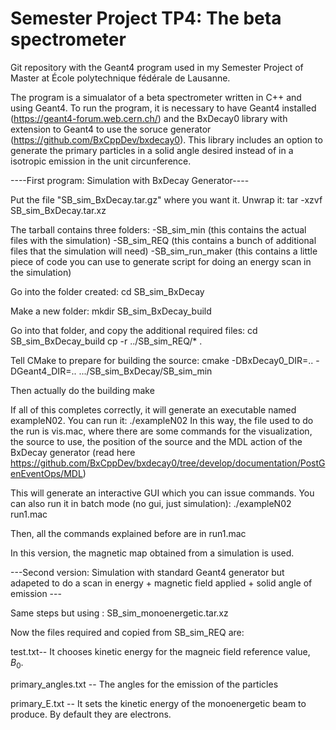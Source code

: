 # Semester Project TP4: The beta spectrometer
Git repository with the Geant4 program used in my Semester Project of Master at École polytechnique fédérale de Lausanne.

The program is a simualator of a beta spectrometer written in C++ and using Geant4. To run the program, it is necessary to have Geant4 installed (https://geant4-forum.web.cern.ch/) and the BxDecay0 library with extension to Geant4 to use the soruce generator (https://github.com/BxCppDev/bxdecay0). This library includes an option to generate the primary particles in a solid angle desired instead of in a isotropic emission in the unit circunference. 

----First program: Simulation with BxDecay Generator----

Put the file "SB_sim_BxDecay.tar.gz" where you want it. Unwrap it: 
tar -xzvf SB_sim_BxDecay.tar.xz

The tarball contains three folders:
-SB_sim_min (this contains the actual files with the simulation)
-SB_sim_REQ (this contains a bunch of additional files that the simulation will need)
-SB_sim_run_maker (this contains a little piece of code you can use to generate script for doing an energy scan in the simulation) 

Go into the folder created:
cd SB_sim_BxDecay

Make a new folder: 
mkdir SB_sim_BxDecay_build

Go into that folder, and copy the additional required files: 
cd SB_sim_BxDecay_build
cp -r ../SB_sim_REQ/* .

Tell CMake to prepare for building the source:
cmake -DBxDecay0_DIR=.. -DGeant4_DIR=..  .../SB_sim_BxDecay/SB_sim_min

Then actually do the building
make

If all of this completes correctly, it will generate an executable named exampleN02. You can run it: 
./exampleN02
In this way, the file used to do the run is vis.mac, where there are some commands for the visualization, the source to use, the position of the source and the MDL action of the BxDecay generator (read here https://github.com/BxCppDev/bxdecay0/tree/develop/documentation/PostGenEventOps/MDL)

This will generate an interactive GUI which you can issue commands. You can also run it in batch mode (no gui, just simulation): 
./exampleN02 run1.mac

Then, all the commands explained before are in run1.mac

In this version, the magnetic map obtained from a simulation is used.


---Second version: Simulation with standard Geant4 generator but adapeted to do a scan in energy + magnetic field applied + solid angle of emission ---

Same steps but using : SB_sim_monoenergetic.tar.xz

Now the files required and copied from SB_sim_REQ are:

test.txt-- It chooses kinetic energy for the magneic field reference value, $B_0$.

primary_angles.txt -- The angles for the emission of the particles

primary_E.txt -- It sets the kinetic energy of the monoenergetic beam to produce. By default they are electrons.


